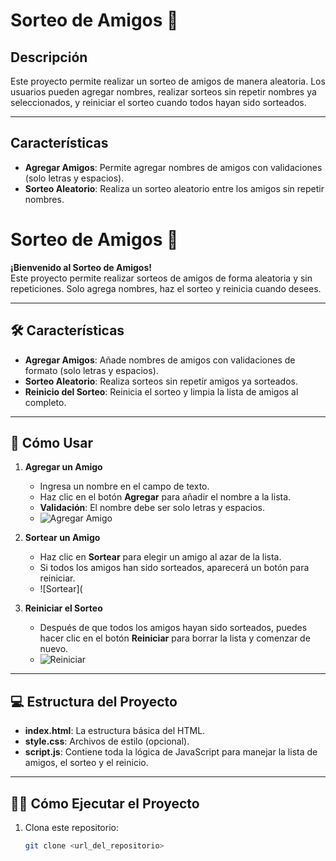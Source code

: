 # Sorteo de Amigos 🎉

## Descripción
Este proyecto permite realizar un sorteo de amigos de manera aleatoria. Los usuarios pueden agregar nombres, realizar sorteos sin repetir nombres ya seleccionados, y reiniciar el sorteo cuando todos hayan sido sorteados.

---

## Características

- **Agregar Amigos**: Permite agregar nombres de amigos con validaciones (solo letras y espacios).
- **Sorteo Aleatorio**: Realiza un sorteo aleatorio entre los amigos sin repetir nombres.
# Sorteo de Amigos 🎉

**¡Bienvenido al Sorteo de Amigos!**  
Este proyecto permite realizar sorteos de amigos de forma aleatoria y sin repeticiones. Solo agrega nombres, haz el sorteo y reinicia cuando desees.

---

## 🛠 Características

- **Agregar Amigos**: Añade nombres de amigos con validaciones de formato (solo letras y espacios).
- **Sorteo Aleatorio**: Realiza sorteos sin repetir amigos ya sorteados.
- **Reinicio del Sorteo**: Reinicia el sorteo y limpia la lista de amigos al completo.

---

## 🚀 Cómo Usar

1. **Agregar un Amigo**
   - Ingresa un nombre en el campo de texto.
   - Haz clic en el botón **Agregar** para añadir el nombre a la lista.
   - **Validación**: El nombre debe ser solo letras y espacios.
   - ![Agregar Amigo]()

2. **Sortear un Amigo**
   - Haz clic en **Sortear** para elegir un amigo al azar de la lista.
   - Si todos los amigos han sido sorteados, aparecerá un botón para reiniciar.
   - ![Sortear](
3. **Reiniciar el Sorteo**
   - Después de que todos los amigos hayan sido sorteados, puedes hacer clic en el botón **Reiniciar** para borrar la lista y comenzar de nuevo.
   - ![Reiniciar]()

---

## 💻 Estructura del Proyecto

- **index.html**: La estructura básica del HTML.
- **style.css**: Archivos de estilo (opcional).
- **script.js**: Contiene toda la lógica de JavaScript para manejar la lista de amigos, el sorteo y el reinicio.

---

## 🧑‍💻 Cómo Ejecutar el Proyecto

1. Clona este repositorio:
   ```bash
   git clone <url_del_repositorio>
